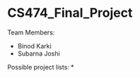 # CS474_Final_Project

Team Members: 
  * Binod Karki
  * Subarna Joshi
  
Possible project lists:
* 
